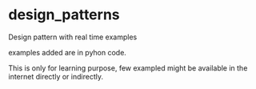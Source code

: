 # design_patterns
Design pattern with real time examples

examples added are in pyhon code.

This is only for learning purpose, few exampled might be available in the internet directly or indirectly.